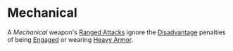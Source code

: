# Mechanical

A *Mechanical* weapon's [Ranged Attacks](../../Game%20Procedures/Combat/Ranged%20Attack.md) ignore the [Disadvantage](../../Game%20Procedures/Die%20Rolling%20Mechanics/Disadvantage.md) penalties of being [Engaged](../../Game%20Procedures/Conditions/Engaged.md) or wearing [Heavy Armor](../Armor%20Properties/Heavy%20Armor%20Property.md).

